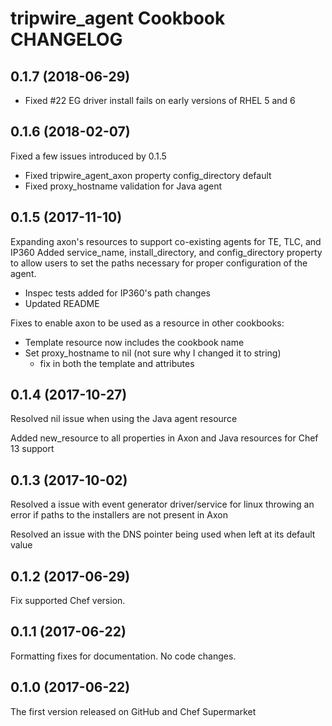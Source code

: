 # tripwire_agent Cookbook CHANGELOG

## 0.1.7 (2018-06-29)

- Fixed #22 EG driver install fails on early versions of RHEL 5 and 6

## 0.1.6 (2018-02-07)

Fixed a few issues introduced by 0.1.5

- Fixed tripwire_agent_axon property config_directory default
- Fixed proxy_hostname validation for Java agent

## 0.1.5 (2017-11-10)

Expanding axon's resources to support co-existing agents for TE, TLC, and IP360
Added service_name, install_directory, and config_directory property to allow
users to set the paths necessary for proper configuration of the agent.

- Inspec tests added for IP360's path changes
- Updated README

Fixes to enable axon to be used as a resource in other cookbooks:
- Template resource now includes the cookbook name
- Set proxy_hostname to nil (not sure why I changed it to string)
  - fix in both the template and attributes

## 0.1.4 (2017-10-27)

Resolved nil issue when using the Java agent resource

Added new_resource to all properties in Axon and Java resources for Chef 13 support

## 0.1.3 (2017-10-02)

Resolved a issue with event generator driver/service for linux throwing an error if paths to the installers are not present in Axon

Resolved an issue with the DNS pointer being used when left at its default value

## 0.1.2 (2017-06-29)

Fix supported Chef version.

## 0.1.1 (2017-06-22)

Formatting fixes for documentation. No code changes.

## 0.1.0 (2017-06-22)

The first version released on GitHub and Chef Supermarket
